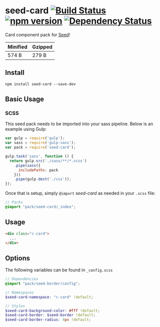 # seed-card [![Build Status](https://travis-ci.org/helpscout/seed-card.svg?branch=master)](https://travis-ci.org/helpscout/seed-card) [![npm version](https://badge.fury.io/js/seed-card.svg)](https://badge.fury.io/js/seed-card) [![Dependency Status](https://david-dm.org/helpscout/seed-card.svg)](https://david-dm.org/helpscout/seed-card)

Card component pack for [Seed](https://github.com/helpscout/seed)!

Minified | Gzipped
---|---
574 B | 279 B


## Install
```
npm install seed-card --save-dev
```


## Basic Usage

### SCSS
This seed pack needs to be imported into your sass pipeline. Below is an example using Gulp:


```javascript
var gulp = require('gulp');
var sass = require('gulp-sass');
var pack = require('seed-card');

gulp.task('sass', function () {
  return gulp.src('./sass/**/*.scss')
    .pipe(sass({
      includePaths: pack
    }))
    .pipe(gulp.dest('./css'));
});
```

Once that is setup, simply `@import` *seed-card* as needed in your `.scss` file:

```scss
// Packs
@import "pack/seed-card/_index";
```

## Usage

```html
<div class="c-card">
  ...
</div>
```


## Options

The following variables can be found in `_config.scss`

```scss
// Dependencies
@import "pack/seed-border/config";

// Namespaces
$seed-card-namespace: "c-card" !default;

// Styles
$seed-card-background-color: #fff !default;
$seed-card-border: $seed-border !default;
$seed-card-border-radius: 4px !default;
```
